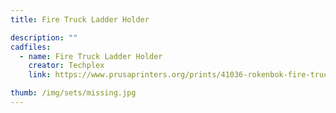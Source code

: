 ```yaml
---
title: Fire Truck Ladder Holder

description: ""
cadfiles:
  - name: Fire Truck Ladder Holder
    creator: Techplex
    link: https://www.prusaprinters.org/prints/41036-rokenbok-fire-truck-ladder-holder

thumb: /img/sets/missing.jpg
---
```

